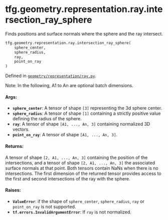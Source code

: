 <div itemscope itemtype="http://developers.google.com/ReferenceObject">
<meta itemprop="name" content="tfg.geometry.representation.ray.intersection_ray_sphere" />
<meta itemprop="path" content="Stable" />
</div>

# tfg.geometry.representation.ray.intersection_ray_sphere

Finds positions and surface normals where the sphere and the ray intersect.

``` python
tfg.geometry.representation.ray.intersection_ray_sphere(
    sphere_center,
    sphere_radius,
    ray,
    point_on_ray
)
```



Defined in [`geometry/representation/ray.py`](https://github.com/tensorflow/agents/tree/master/tensorflow_graphics/geometry/representation/ray.py).

<!-- Placeholder for "Used in" -->

Note:
  In the following, A1 to An are optional batch dimensions.

#### Args:

* <b>`sphere_center`</b>: A tensor of shape `[3]` representing the 3d sphere center.
* <b>`sphere_radius`</b>: A tensor of shape `[1]` containing a strictly positive
    value defining the radius of the sphere.
* <b>`ray`</b>: A tensor of shape `[A1, ..., An, 3]` containing normalized 3D vectors.
* <b>`point_on_ray`</b>: A tensor of shape `[A1, ..., An, 3]`.


#### Returns:

A tensor of shape `[2, A1, ..., An, 3]` containing the position of the
intersections, and a tensor of shape `[2, A1, ..., An, 3]` the associated
surface normals at that point. Both tensors contain NaNs when there is no
intersections. The first dimension of the returned tensor provides access to
the first and second intersections of the ray with the sphere.


#### Raises:

* <b>`ValueError`</b>: if the shape of `sphere_center`, `sphere_radius`, `ray` or
    `point_on_ray` is not supported.
* <b>`tf.errors.InvalidArgumentError`</b>: If `ray` is not normalized.